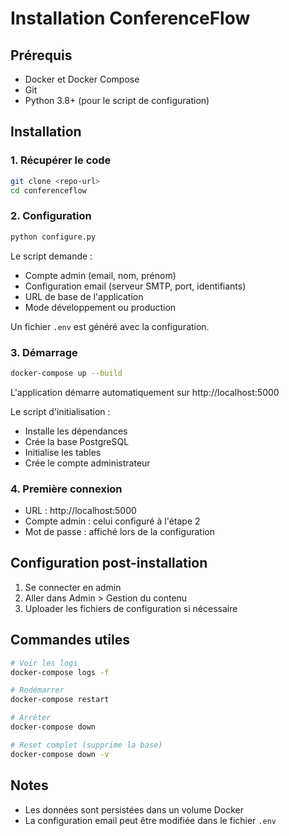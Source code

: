 # Installation ConferenceFlow

## Prérequis

- Docker et Docker Compose
- Git
- Python 3.8+ (pour le script de configuration)

## Installation

### 1. Récupérer le code

```bash
git clone <repo-url>
cd conferenceflow
```

### 2. Configuration

```bash
python configure.py
```

Le script demande :
- Compte admin (email, nom, prénom)
- Configuration email (serveur SMTP, port, identifiants)
- URL de base de l'application
- Mode développement ou production

Un fichier `.env` est généré avec la configuration.

### 3. Démarrage

```bash
docker-compose up --build
```

L'application démarre automatiquement sur http://localhost:5000

Le script d'initialisation :
- Installe les dépendances
- Crée la base PostgreSQL
- Initialise les tables
- Crée le compte administrateur

### 4. Première connexion

- URL : http://localhost:5000
- Compte admin : celui configuré à l'étape 2
- Mot de passe : affiché lors de la configuration

## Configuration post-installation

1. Se connecter en admin
2. Aller dans Admin > Gestion du contenu
3. Uploader les fichiers de configuration si nécessaire

## Commandes utiles

```bash
# Voir les logs
docker-compose logs -f

# Redémarrer
docker-compose restart

# Arrêter
docker-compose down

# Reset complet (supprime la base)
docker-compose down -v
```

## Notes

- Les données sont persistées dans un volume Docker
- La configuration email peut être modifiée dans le fichier `.env`